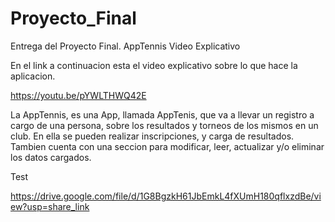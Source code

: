 # Proyecto_Final
Entrega del Proyecto Final. AppTennis
Video Explicativo 

En el link a continuacion  esta el video explicativo sobre lo que hace la aplicacion.

https://youtu.be/pYWLTHWQ42E


La AppTennis, es una App, llamada AppTenis, que va a llevar un registro  a cargo de una persona, sobre los resultados y torneos de los mismos en un club. En ella se pueden realizar inscripciones, y carga de resultados. Tambien cuenta con una seccion para modificar, leer, actualizar y/o eliminar los datos cargados.

Test 

https://drive.google.com/file/d/1G8BgzkH61JbEmkL4fXUmH180qflxzdBe/view?usp=share_link


